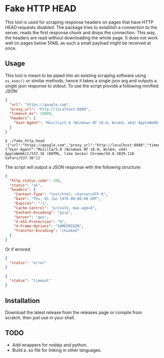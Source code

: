 # Fake HTTP HEAD
This tool is used for scraping response headers on pages that have HTTP HEAD requests disabled. The package tries to establish a connection to the server, reads the first response chunk and drops the connection. This way, the headers are read without downloading the whole page. It does not work well on pages below 50kB, as such a small payload might be received at once.

## Usage
This tool is meant to be piped into an existing scraping software using `os.exec()` or similar methods, hence it takes a single json arg and outputs a single json response to stdout. To use the script provide a following minified JSON: 
```json
{
  "url": "https://google.com",
  "proxy_url": "http://localhost:8888",
  "timeout_ms": 10000,
  "headers": {
    "User-Agent": "Mozilla/5.0 (Windows NT 10.0; Win64; x64) AppleWebKit/537.36 (KHTML, like Gecko) Chrome/58.0.3029.110 Safari/537.36"
  }
}
```

```shell
$ ./fake_http_head '{"url":"https://google.com","proxy_url":"http://localhost:8888","timeout_ms":10000,"headers":{"User-Agent":"Mozilla/5.0 (Windows NT 10.0; Win64; x64) AppleWebKit/537.36 (KHTML, like Gecko) Chrome/58.0.3029.110 Safari/537.36"}}'
```

The script will output a JSON response with the following structure:
```json
{
  "http_status_code": 200,
  "status": "ok",
  "headers": {
    "Content-Type": "text/html; charset=UTF-8",
    "Date": "Thu, 01 Jan 1970 00:00:00 GMT",
    "Expires": "-1",
    "Cache-Control": "private, max-age=0",
    "Content-Encoding": "gzip",
    "Server": "gws",
    "X-XSS-Protection": "0",
    "X-Frame-Options": "SAMEORIGIN",
    "Transfer-Encoding": "chunked"
  }
}
```

Or if errored:
```json
{
  "status": "error"
}
```
```json
{
  "status": "timeout"
}
```

## Installation
Download the latest release from the releases page or compile from scratch, then just use in your shell.

## TODO
- Add wrappers for nodejs and python.
- Build a .so file for linking in other languages.